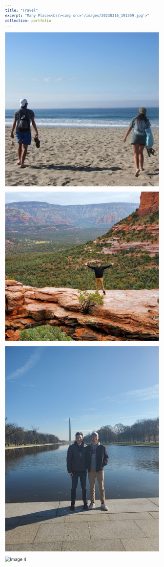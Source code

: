 ```yaml
---
title: "Travel"
excerpt: "Many Places<br/><img src='/images/20230316_191309.jpg'>"
collection: portfolio
---
```


![Image 1](/images/Screenshot_20231214-113002_Gallery.jpg)

![Image 2](/images/Screenshot_20240226-160003_Instagram.jpg)

![Image 3](/images/20231209_104616.jpg)

![Image 4](/images/20240309_121349.jpg)
